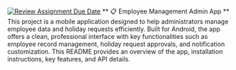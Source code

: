 [![Review Assignment Due Date](https://classroom.github.com/assets/deadline-readme-button-22041afd0340ce965d47ae6ef1cefeee28c7c493a6346c4f15d667ab976d596c.svg)](https://classroom.github.com/a/1oOjCPDs)
** 📋 Employee Management Admin App **
This project is a mobile application designed to help administrators manage employee data and holiday requests efficiently. Built for Android, the app offers a clean, professional interface with key functionalities such as employee record management, holiday request approvals, and notification customization. This README provides an overview of the app, installation instructions, key features, and API details.
